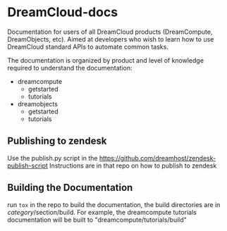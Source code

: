 # DreamCloud-docs
Documentation for users of all DreamCloud products (DreamCompute,
DreamObjects, etc). Aimed at developers who wish to learn how to use
DreamCloud standard APIs to automate common tasks.

The documentation is organized by product and level of knowledge
required to understand the documentation:

 - dreamcompute
   - getstarted
   - tutorials
 - dreamobjects
   - getstarted
   - tutorials

Publishing to zendesk
---------------------
Use the publish.py script in the https://github.com/dreamhost/zendesk-publish-script
Instructions are in that repo on how to publish to zendesk

Building the Documentation
--------------------------
run `tox` in the repo to build the documentation, the build directories are in
$category/$section/build.
For example, the dreamcompute tutorials documentation will be built to
"dreamcompute/tutorials/build"

